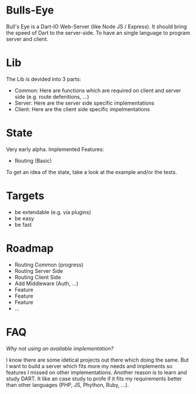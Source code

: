 Bulls-Eye
=========

Bull's Eye is a Dart-IO Web-Server (like Node JS / Express). It should bring the speed of Dart to the server-side. To have an single language to program server and client.

Lib
=========
The Lib is devided into 3 parts:
* Common: Here are functions which are required on client and server side (e.g. route defenitions, ...)
* Server: Here are the server side specific implementations
* Client: Here are the client side specific impelmentations

State
=========
Very early alpha.
Implemented Features:
* Routing (Basic)

To get an idea of the state, take a look at the example and/or the tests.

Targets
=========
* be extendable (e.g. via plugins)
* be easy
* be fast


Roadmap
=========
* Routing Common (progress)
* Routing Server Side
* Routing Client Side
* Add Middleware (Auth, ...)
* Feature
* Feature
* Feature
* ...

FAQ
=========
*Why not using an available implementation?*

I know there are some idetical projects out there which doing the same. But I want to build a server which fits more my needs and implements so features I missed on other implementations.
Another reason is to learn and study DART. It like an case study to profe if it fits my requirements better than other languages (PHP, JS, Phython, Ruby, ...).
